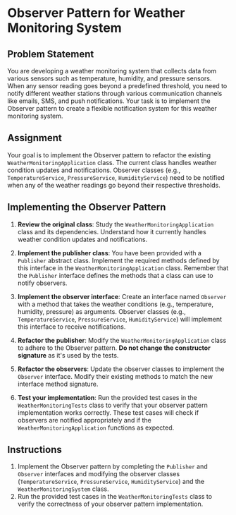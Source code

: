 # Observer Pattern for Weather Monitoring System

## Problem Statement
You are developing a weather monitoring system that collects data from various sensors such as temperature, humidity, and pressure sensors. When any sensor reading goes beyond a predefined threshold, you need to notify different weather stations through various communication channels like emails, SMS, and push notifications. Your task is to implement the Observer pattern to create a flexible notification system for this weather monitoring system.

## Assignment
Your goal is to implement the Observer pattern to refactor the existing `WeatherMonitoringApplication` class. The current class handles weather condition updates and notifications. Observer classes (e.g., `TemperatureService`, `PressureService`, `HumidityService`) need to be notified when any of the weather readings go beyond their respective thresholds.

## Implementing the Observer Pattern

1. **Review the original class**: Study the `WeatherMonitoringApplication` class and its dependencies. Understand how it currently handles weather condition updates and notifications.

2. **Implement the publisher class**: You have been provided with a `Publisher` abstract class. Implement the required methods defined by this interface in the `WeatherMonitoringApplication` class. Remember that the `Publisher` interface defines the methods that a class can use to notify observers.

3. **Implement the observer interface**: Create an interface named `Observer` with a method that takes the weather conditions (e.g., temperature, humidity, pressure) as arguments. Observer classes (e.g., `TemperatureService`, `PressureService`, `HumidityService`) will implement this interface to receive notifications.

4. **Refactor the publisher**: Modify the `WeatherMonitoringApplication` class to adhere to the Observer pattern. **Do not change the constructor signature** as it's used by the tests.

5. **Refactor the observers**: Update the observer classes to implement the `Observer` interface. Modify their existing methods to match the new interface method signature.

6. **Test your implementation**: Run the provided test cases in the `WeatherMonitoringTests` class to verify that your observer pattern implementation works correctly. These test cases will check if observers are notified appropriately and if the `WeatherMonitoringApplication` functions as expected.

## Instructions

1. Implement the Observer pattern by completing the `Publisher` and `Observer` interfaces and modifying the observer classes (`TemperatureService`, `PressureService`, `HumidityService`) and the `WeatherMonitoringSystem` class.
2. Run the provided test cases in the `WeatherMonitoringTests` class to verify the correctness of your observer pattern implementation.